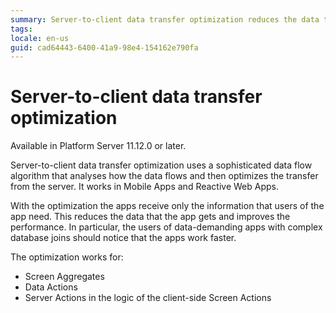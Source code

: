 ```yaml
---
summary: Server-to-client data transfer optimization reduces the data the client-side of the app receive.
tags:
locale: en-us
guid: cad64443-6400-41a9-98e4-154162e790fa
---
```


# Server-to-client data transfer optimization

<div class="info" markdown="1">

Available in Platform Server 11.12.0 or later.

</div>

Server-to-client data transfer optimization uses a sophisticated data flow algorithm that analyses how the data flows and then optimizes the transfer from the server. It works in Mobile Apps and Reactive Web Apps.

With the optimization the apps receive only the information that users of the app need. This reduces the data that the app gets and improves the performance. In particular, the users of data-demanding apps with complex database joins should notice that the apps work faster. 

The optimization works for:

* Screen Aggregates
* Data Actions
* Server Actions in the logic of the client-side Screen Actions
